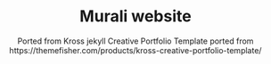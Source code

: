 <div align="center">
	<h1>Murali website </h1>
	<p> Ported from Kross jekyll Creative Portfolio Template ported from https://themefisher.com/products/kross-creative-portfolio-template/</p>
 
</div>
 